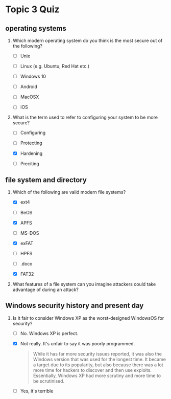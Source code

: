 # Topic 3 Quiz

## operating systems

1. Which modern operating system do you think is the most secure out of the following?

   - [ ] Unix

   - [ ] Linux (e.g. Ubuntu, Red Hat etc.)

   - [ ] Windows 10

   - [ ] Android

   - [ ] MacOSX

   - [ ] iOS

2. What is the term used to refer to configuring your system to be more secure?

   - [ ] Configuring

   - [ ] Protecting

   - [x] Hardening

   - [ ] Preciting

## file system and directory

1. Which of the following are valid modern file systems?

   - [x] ext4

   - [ ] BeOS

   - [x] APFS

   - [ ] MS-DOS

   - [x] exFAT

   - [ ] HPFS

   - [ ] .docx

   - [x] FAT32

2. What features of a file system can you imagine attackers could take advantage of during an attack?

## Windows security history and present day

1. Is it fair to consider Windows XP as the worst-designed WindowsOS for security?

   - [ ] No. Windows XP is perfect.

   - [x] Not really. It's unfair to say it was poorly programmed.
     > While it has far more security issues reported, it was also the Windows version that was used for the longest time. It became a target due to its popularity, but also because there was a lot more time for hackers to discover and then use exploits. Essentially, Windows XP had more scrutiny and more time to be scrutinised.
   - [ ] Yes, it's terrible



